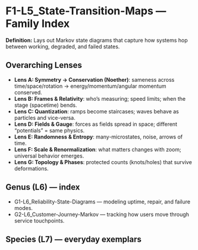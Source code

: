 # F1-L5_State-Transition-Maps — Family Index
**Definition:** Lays out Markov state diagrams that capture how systems hop between working, degraded, and failed states.
## Overarching Lenses

- **Lens A: Symmetry -> Conservation (Noether)**: sameness across time/space/rotation → energy/momentum/angular momentum conserved.
- **Lens B: Frames & Relativity**: who’s measuring; speed limits; when the stage (spacetime) bends.
- **Lens C: Quantization**: ramps become staircases; waves behave as particles and vice-versa.
- **Lens D: Fields & Gauge**: forces as fields spread in space; different “potentials” = same physics.
- **Lens E: Randomness & Entropy**: many-microstates, noise, arrows of time.
- **Lens F: Scale & Renormalization**: what matters changes with zoom; universal behavior emerges.
- **Lens G: Topology & Phases**: protected counts (knots/holes) that survive deformations.

## Genus (L6) — index
- G1-L6_Reliability-State-Diagrams — modeling uptime, repair, and failure modes.
- G2-L6_Customer-Journey-Markov — tracking how users move through service touchpoints.
## Species (L7) — everyday exemplars
